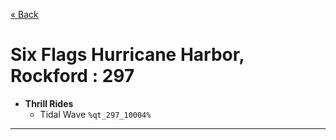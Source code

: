 <a href="../parks_available.md">&laquo; Back</a>
# Six Flags Hurricane Harbor, Rockford : 297
 - **Thrill Rides** 
   - Tidal Wave `%qt_297_10004%`
---